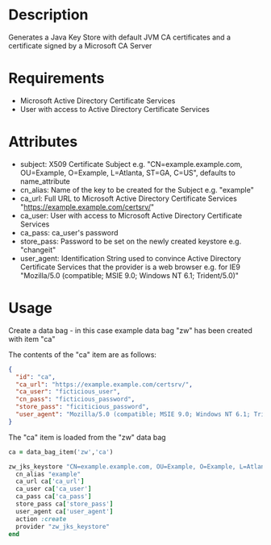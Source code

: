 Description
===========

Generates a Java Key Store with default JVM CA certificates and a certificate signed by a Microsoft CA Server

Requirements
============

* Microsoft Active Directory Certificate Services
* User with access to Active Directory Certificate Services

Attributes
==========

* subject: X509 Certificate Subject e.g. "CN=example.example.com, OU=Example, O=Example, L=Atlanta, ST=GA, C=US", defaults to name_attribute
* cn_alias: Name of the key to be created for the Subject e.g. "example"
* ca_url: Full URL to Microsoft Active Directory Certificate Services "https://example.example.com/certsrv/"
* ca_user: User with access to Microsoft Active Directory Certificate Services
* ca_pass: ca_user's password
* store_pass: Password to be set on the newly created keystore e.g. "changeit"
* user_agent: Identification String used to convince Active Directory
  Certificate Services that the provider is a web browser e.g. for IE9 "Mozilla/5.0 (compatible; MSIE 9.0; Windows NT 6.1; Trident/5.0)"

Usage
=====
Create a data bag - in this case example data bag "zw" has been created with item "ca"

The contents of the "ca" item are as follows:

```json
{
  "id": "ca",
  "ca_url": "https://example.example.com/certsrv/",
  "ca_user": "ficticious_user",
  "cn_pass": "ficticious_password",
  "store_pass": "ficiticious_password",
  "user_agent": "Mozilla/5.0 (compatible; MSIE 9.0; Windows NT 6.1; Trident/5.0)"
}
```

The "ca" item is loaded from the "zw" data bag

```ruby
ca = data_bag_item('zw','ca')

zw_jks_keystore "CN=example.example.com, OU=Example, O=Example, L=Atlanta, ST=GA, C=US" do
  cn_alias "example"
  ca_url ca['ca_url']
  ca_user ca['ca_user']
  ca_pass ca['ca_pass']
  store_pass ca['store_pass']
  user_agent ca['user_agent']
  action :create
  provider "zw_jks_keystore"
end
```
